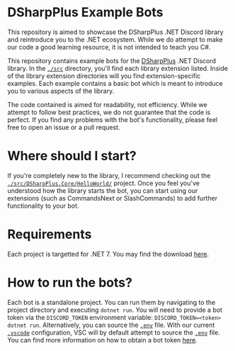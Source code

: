 # DSharpPlus Example Bots
This repository is aimed to showcase the DSharpPlus .NET Discord library and reintroduce you to the .NET ecosystem. While we do attempt to make our code a good learning resource, it is not intended to teach you C#.

This repository contains example bots for the [DSharpPlus](https://github.com/DSharpPlus/DSharpPlus) .NET Discord library. In the [`./src`](./src) directory, you'll find each library extension listed. Inside of the library extension directories will you find extension-specific examples. Each example contains a basic bot which is meant to introduce you to various aspects of the library.

The code contained is aimed for readability, not efficiency. While we attempt to follow best practices, we do not guarantee that the code is perfect. If you find any problems with the bot's functionality, please feel free to open an issue or a pull request.

# Where should I start?
If you're completely new to the library, I recommend checking out the [`./src/DSharpPlus.Core/HelloWorld/`](./src/DSharpPlus.Core/HelloWorld/) project. Once you feel you've understood how the library starts the bot, you can start using our extensions (such as CommandsNext or SlashCommands) to add further functionality to your bot.

# Requirements
Each project is targetted for .NET 7. You may find the download [here](https://dotnet.microsoft.com/download/dotnet/7.0).

# How to run the bots?
Each bot is a standalone project. You can run them by navigating to the project directory and executing `dotnet run`. You will need to provide a bot token via the `DISCORD_TOKEN` environment variable: `DISCORD_TOKEN=<token> dotnet run`. Alternatively, you can source the [`.env`](./.env) file. With our current [`.vscode`](./vscode) configuration, VSC will by default attempt to source the [`.env`](./.env) file. You can find more information on how to obtain a bot token [here](https://discord.com/developers/docs/intro).